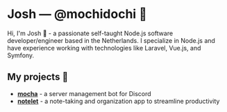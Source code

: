 
# Josh &mdash; @mochidochi 🌱

Hi, I'm Josh 👋 - a passionate self-taught Node.js software developer/engineer based in the Netherlands. I specialize in Node.js and have experience working with technologies like Laravel, Vue.js, and Symfony. 

## My projects 📌

- **[mocha](https://github.com/mochidochi/mocha)** - a server management bot for Discord
- **[notelet](https://github.com/mochidochi/notelet)** - a note-taking and organization app to streamline productivity
